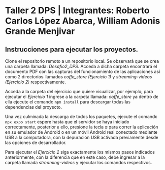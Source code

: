 # Taller 2 DPS | Integrantes: Roberto Carlos López Abarca, William Adonis Grande Menjivar

## Instrucciones para ejecutar los proyectos.

Clone el repositorio remoto a un repositorio local. Se observará que se crea una carpeta llamada: *Desafio2_DPS*. Acceda a dicha carpeta 
encontrará el documento PDF con las capturas del funcionamiento de las aplicaciones así como 2 directorios llamados *coffe_store (Ejercicio 1)* y *streaming-videos (Ejercicio 2)* respectivamente.

Acceda a la carpeta del ejercicio que quiere visualizar, por ejemplo, para ejecutar el *Ejercicio 1* ingrese a la carpeta llamada: *coffe_store* ya dentro de ella ejecute el comando `npm install` para descargar todas las dependencias del proyecto.

Una vez culminada la descarga de todos los paquetes, ejecute el comando `npx expo start` espere hasta que el servidor se haya iniciado correctamente, posterior a ello, presione la tecla *a* para correr la aplicación en su emulador de Android o en un móvil Android real
conectado mediante USB a la computadora, con la depuración USB activada previamente desde las opciones de desarrollador.

Para ejecutar el *Ejercicio 2* siga exactamente los mismos pasos indicados anteriormente, con la diferencia que en este caso, debe ingresar a la carpeta llamada *streaming-videos* y ejecutar los comandos respectivos.